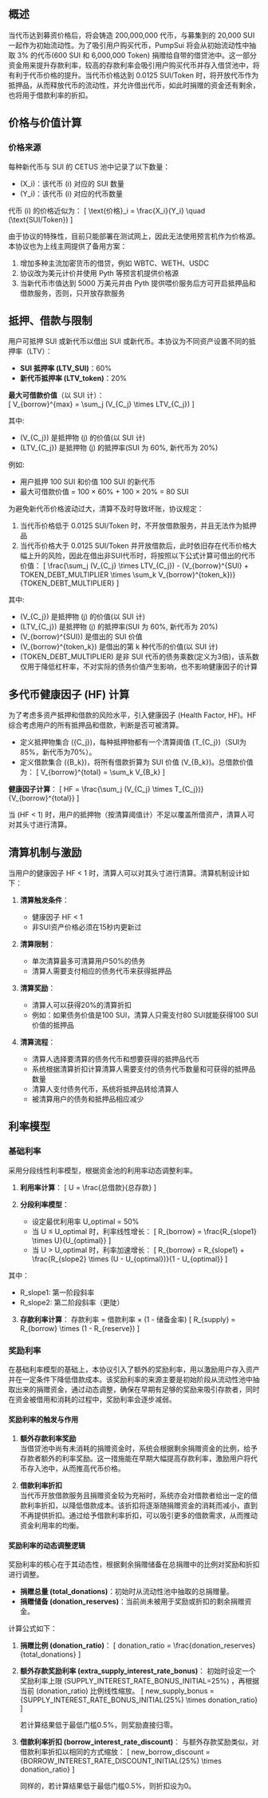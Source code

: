 ## 概述

当代币达到募资价格后，将会铸造 200,000,000 代币，与募集到的 20,000 SUI 一起作为初始流动性。为了吸引用户购买代币，PumpSui 将会从初始流动性中抽取 3% 的代币(600 SUI 和 6,000,000 Token) 捐赠给自带的借贷池中。这一部分资金用来提升存款利率，较高的存款利率会吸引用户购买代币并存入借贷池中，将有利于代币价格的提升。当代币价格达到 0.0125 SUI/Token 时，将开放代币作为抵押品，从而释放代币的流动性，并允许借出代币，如此时捐赠的资金还有剩余，也将用于借款利率的折扣。


## 价格与价值计算

### 价格来源

每种新代币与 SUI 的 CETUS 池中记录了以下数量：

- \(X_i\)：该代币 \(i\) 对应的 SUI 数量
- \(Y_i\)：该代币 \(i\) 对应的代币数量

代币 \(i\) 的价格近似为：
\[
\text{价格}_i = \frac{X_i}{Y_i} \quad (\text{SUI/Token})
\]

由于协议的特殊性，目前只能部署在测试网上，因此无法使用预言机作为价格源。
本协议也为上线主网提供了备用方案：

1. 增加多种主流加密货币的借贷，例如 WBTC、WETH、USDC
2. 协议改为美元计价并使用 Pyth 等预言机提供价格源
3. 当新代币市值达到 5000 万美元并由 Pyth 提供喂价服务后方可开启抵押品和借款服务，否则，只开放存款服务



## 抵押、借款与限制

用户可抵押 SUI 或新代币以借出 SUI 或新代币。本协议为不同资产设置不同的抵押率（LTV）：

- **SUI 抵押率 (LTV_SUI)**：60%
- **新代币抵押率 (LTV_token)**：20%

**最大可借款价值**（以 SUI 计）：  
\[
V_{borrow}^{max} = \sum_j (V_{C_j} \times LTV_{C_j})
\]

其中:

- \(V_{C_j}\) 是抵押物 \(j\) 的价值(以 SUI 计)
- \(LTV_{C_j}\) 是抵押物 \(j\) 的抵押率(SUI 为 60%, 新代币为 20%)

例如:

- 用户抵押 100 SUI 和价值 100 SUI 的新代币
- 最大可借款价值 = 100 × 60% + 100 × 20% = 80 SUI

为避免新代币价格波动过大，清算不及时导致坏账，协议规定：

1. 当代币价格低于 0.0125 SUI/Token 时，不开放借款服务，并且无法作为抵押品
2. 当代币价格大于 0.0125 SUI/Token 并开放借款后，此时依旧存在代币价格大幅上升的风险，因此在借出非SUI代币时，将按照以下公式计算可借出的代币价值：
   \[
   \frac{\sum_j (V_{C_j} \times LTV_{C_j}) - (V_{borrow}^{SUI} + TOKEN\_DEBT\_MULTIPLIER \times \sum_k V_{borrow}^{token_k})}{TOKEN\_DEBT\_MULTIPLIER}
   \]

其中:
- \(V_{C_j}\) 是抵押物 \(j\) 的价值(以 SUI 计)
- \(LTV_{C_j}\) 是抵押物 \(j\) 的抵押率(SUI 为 60%, 新代币为 20%)
- \(V_{borrow}^{SUI}\) 是借出的 SUI 价值
- \(V_{borrow}^{token_k}\) 是借出的第 k 种代币的价值(以 SUI 计)
- \(TOKEN\_DEBT\_MULTIPLIER\) 是非 SUI 代币的债务乘数(定义为3倍)，该系数仅用于降低杠杆率，不对实际的债务价值产生影响，也不影响健康因子的计算



## 多代币健康因子 (HF) 计算

为了考虑多资产抵押和借款的风险水平，引入健康因子 (Health Factor, HF)。HF 综合考虑用户的所有抵押品和借款，判断是否可被清算。

- 定义抵押物集合 \(\{C_j\}\)，每种抵押物都有一个清算阈值 \(T_{C_j}\)（SUI为85%，新代币为70%）。
- 定义借款集合 \(\{B_k\}\)，将所有借款折算为 SUI 价值 \(V_{B_k}\)。总借款价值为：
  \[
  V_{borrow}^{total} = \sum_k V_{B_k}
  \]

**健康因子计算**：
\[
HF = \frac{\sum_j (V_{C_j} \times T_{C_j})}{V_{borrow}^{total}}
\]

当 \(HF < 1\) 时，用户的抵押物（按清算阈值计）不足以覆盖所借资产，清算人可对其头寸进行清算。



## 清算机制与激励

当用户的健康因子 HF < 1 时，清算人可以对其头寸进行清算。清算机制设计如下：

1. **清算触发条件**：
   - 健康因子 HF < 1
   - 非SUI资产价格必须在15秒内更新过

2. **清算限制**：
   - 单次清算最多可清算用户50%的债务
   - 清算人需要支付相应的债务代币来获得抵押品

3. **清算奖励**：
   - 清算人可以获得20%的清算折扣
   - 例如：如果债务价值是100 SUI，清算人只需支付80 SUI就能获得100 SUI价值的抵押品

4. **清算流程**：
   - 清算人选择要清算的债务代币和想要获得的抵押品代币
   - 系统根据清算折扣计算清算人需要支付的债务代币数量和可获得的抵押品数量
   - 清算人支付债务代币，系统将抵押品转给清算人
   - 被清算用户的债务和抵押品相应减少




## 利率模型

### 基础利率

采用分段线性利率模型，根据资金池的利用率动态调整利率。

1. **利用率计算**：
   \[
   U = \frac{总借款}{总存款}
   \]

2. **分段利率模型**：
   - 设定最优利用率 U_optimal = 50%
   - 当 U ≤ U_optimal 时，利率线性增长：
     \[
     R_{borrow} = \frac{R_{slope1} \times U}{U_{optimal}}
     \]
   - 当 U > U_optimal 时，利率加速增长：
     \[
     R_{borrow} = R_{slope1} + \frac{R_{slope2} \times (U - U_{optimal})}{1 - U_{optimal}}
     \]

其中：
- R_slope1: 第一阶段斜率
- R_slope2: 第二阶段斜率（更陡）

3. **存款利率计算**：
   存款利率 = 借款利率 × (1 - 储备金率)
   \[
   R_{supply} = R_{borrow} \times (1 - R_{reserve})
   \]

### 奖励利率


在基础利率模型的基础上，本协议引入了额外的奖励利率，用以激励用户存入资产并在一定条件下降低借款成本。该奖励利率的来源主要是初始阶段从流动性池中抽取出来的捐赠资金，通过动态调整，确保在早期有足够的奖励来吸引存款者，同时在资金被借用和消耗的过程中，奖励利率会逐步减弱。

#### 奖励利率的触发与作用

1. **额外存款利率奖励**  
   当借贷池中尚有未消耗的捐赠资金时，系统会根据剩余捐赠资金的比例，给予存款者额外的利率奖励。这一措施能在早期大幅提高存款利率，激励用户将代币存入池中，从而推高代币价格。

2. **借款利率折扣**  
   当代币开放借款服务且捐赠资金较为充裕时，系统亦会对借款者给出一定的借款利率折扣，以降低借款成本。该折扣将逐渐随捐赠资金的消耗而减小，直到不再提供折扣。通过给予借款利率折扣，可以吸引更多的借款需求，从而推动资金利用率的均衡。

#### 奖励利率的动态调整逻辑

奖励利率的核心在于其动态性，根据剩余捐赠储备在总捐赠中的比例对奖励和折扣进行调整。

- **捐赠总量 (total_donations)**：初始时从流动性池中抽取的总捐赠量。
- **捐赠储备 (donation_reserves)**：当前尚未被用于奖励或折扣的剩余捐赠资金。

计算公式如下：

1. **捐赠比例 (donation_ratio)**：
   \[
   donation\_ratio = \frac{donation\_reserves}{total\_donations}
   \]


2. **额外存款奖励利率 (extra_supply_interest_rate_bonus)**：
   初始时设定一个奖励利率上限 \(SUPPLY\_INTEREST\_RATE\_BONUS\_INITIAL=25\%\) ，再根据当前 \(donation\_ratio\) 比例线性缩放。
   \[
   new\_supply\_bonus = {SUPPLY\_INTEREST\_RATE\_BONUS\_INITIAL(25\%) \times donation\_ratio}
   \]

   若计算结果低于最低门槛0.5%，则奖励直接归零。

3. **借款利率折扣 (borrow_interest_rate_discount)**：
   与额外存款奖励类似，对借款利率折扣以相同的方式缩放：
   \[
   new\_borrow\_discount = {BORROW\_INTEREST\_RATE\_DISCOUNT\_INITIAL(25\%) \times donation\_ratio}
   \]

   同样的，若计算结果低于最低门槛0.5%，则折扣设为0。


